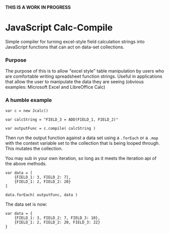 **THIS IS A WORK IN PROGRESS**

# JavaScript Calc-Compile

Simple compiler for turning excel-style field calculation strings into
JavaScript functions that can act on data-set collections.

### Purpose

The purpose of this is to allow "excel style" table manipulation by
users who are comfortable writing spreadsheet function strings. Useful in
applications that allow the user to manipulate the data they are seeing (obvious
examples: Microsoft Excel and LibreOffice Calc)

### A humble example

```
var c = new Jcalc()

var calcString = "FIELD_3 = ADD(FIELD_1, FIELD_2)"

var outputFunc = c.compile( calcString )
```

Then run the output function against a data set using a `.forEach` or a `.map` with
the context variable set to the collection that is being looped through. This
mutates the collection.

You may sub in your own iteration, so long as it meets the iteration api of the
above methods.

```
var data = [
    {FIELD_1: 3, FIELD_2: 7},
    {FIELD_1: 2, FIELD_2: 20}
]

data.forEach( outputFunc, data )
```

The data set is now:
```
var data = {
    {FIELD_1: 3, FIELD_2: 7, FIELD_3: 10},
    {FIELD_1: 2, FIELD_2: 20, FIELD_3: 22}
}
```
